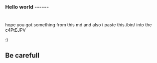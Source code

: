 ### Hello world ------
#

hope you got something from this md 
and also i paste this /bin/ into the c4PtEJPV

 :)
## Be carefull 

